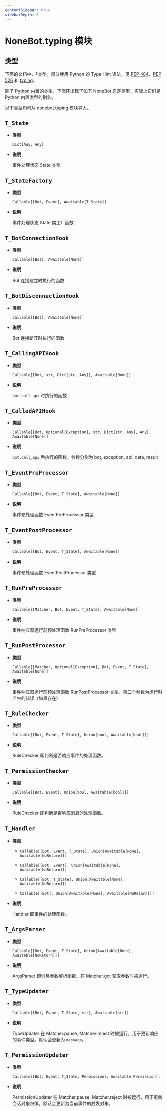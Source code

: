 ```yaml
---
contentSidebar: true
sidebarDepth: 0
---
```


# NoneBot.typing 模块

## 类型

下面的文档中，「类型」部分使用 Python 的 Type Hint 语法，见 [PEP 484](https://www.python.org/dev/peps/pep-0484/)、[PEP 526](https://www.python.org/dev/peps/pep-0526/) 和 [typing](https://docs.python.org/3/library/typing.html)。

除了 Python 内置的类型，下面还出现了如下 NoneBot 自定类型，实际上它们是 Python 内置类型的别名。

以下类型均可从 nonebot.typing 模块导入。


## `T_State`


* **类型**

    `Dict[Any, Any]`



* **说明**

    事件处理状态 State 类型




## `T_StateFactory`


* **类型**

    `Callable[[Bot, Event], Awaitable[T_State]]`



* **说明**

    事件处理状态 State 类工厂函数




## `T_BotConnectionHook`


* **类型**

    `Callable[[Bot], Awaitable[None]]`



* **说明**

    Bot 连接建立时执行的函数




## `T_BotDisconnectionHook`


* **类型**

    `Callable[[Bot], Awaitable[None]]`



* **说明**

    Bot 连接断开时执行的函数




## `T_CallingAPIHook`


* **类型**

    `Callable[[Bot, str, Dict[str, Any]], Awaitable[None]]`



* **说明**

    `bot.call_api` 时执行的函数




## `T_CalledAPIHook`


* **类型**

    `Callable[[Bot, Optional[Exception], str, Dict[str, Any], Any], Awaitable[None]]`



* **说明**

    `bot.call_api` 后执行的函数，参数分别为 bot, exception, api, data, result




## `T_EventPreProcessor`


* **类型**

    `Callable[[Bot, Event, T_State], Awaitable[None]]`



* **说明**

    事件预处理函数 EventPreProcessor 类型




## `T_EventPostProcessor`


* **类型**

    `Callable[[Bot, Event, T_State], Awaitable[None]]`



* **说明**

    事件预处理函数 EventPostProcessor 类型




## `T_RunPreProcessor`


* **类型**

    `Callable[[Matcher, Bot, Event, T_State], Awaitable[None]]`



* **说明**

    事件响应器运行前预处理函数 RunPreProcessor 类型




## `T_RunPostProcessor`


* **类型**

    `Callable[[Matcher, Optional[Exception], Bot, Event, T_State], Awaitable[None]]`



* **说明**

    事件响应器运行前预处理函数 RunPostProcessor 类型，第二个参数为运行时产生的错误（如果存在）




## `T_RuleChecker`


* **类型**

    `Callable[[Bot, Event, T_State], Union[bool, Awaitable[bool]]]`



* **说明**

    RuleChecker 即判断是否响应事件的处理函数。




## `T_PermissionChecker`


* **类型**

    `Callable[[Bot, Event], Union[bool, Awaitable[bool]]]`



* **说明**

    RuleChecker 即判断是否响应消息的处理函数。




## `T_Handler`


* **类型**

    
    * `Callable[[Bot, Event, T_State], Union[Awaitable[None], Awaitable[NoReturn]]]`


    * `Callable[[Bot, Event], Union[Awaitable[None], Awaitable[NoReturn]]]`


    * `Callable[[Bot, T_State], Union[Awaitable[None], Awaitable[NoReturn]]]`


    * `Callable[[Bot], Union[Awaitable[None], Awaitable[NoReturn]]]`



* **说明**

    Handler 即事件的处理函数。




## `T_ArgsParser`


* **类型**

    `Callable[[Bot, Event, T_State], Union[Awaitable[None], Awaitable[NoReturn]]]`



* **说明**

    ArgsParser 即消息参数解析函数，在 Matcher.got 获取参数时被运行。




## `T_TypeUpdater`


* **类型**

    `Callable[[Bot, Event, T_State, str], Awaitable[str]]`



* **说明**

    TypeUpdater 在 Matcher.pause, Matcher.reject 时被运行，用于更新响应的事件类型。默认会更新为 `message`。




## `T_PermissionUpdater`


* **类型**

    `Callable[[Bot, Event, T_State, Permission], Awaitable[Permission]]`



* **说明**

    PermissionUpdater 在 Matcher.pause, Matcher.reject 时被运行，用于更新会话对象权限。默认会更新为当前事件的触发对象。
